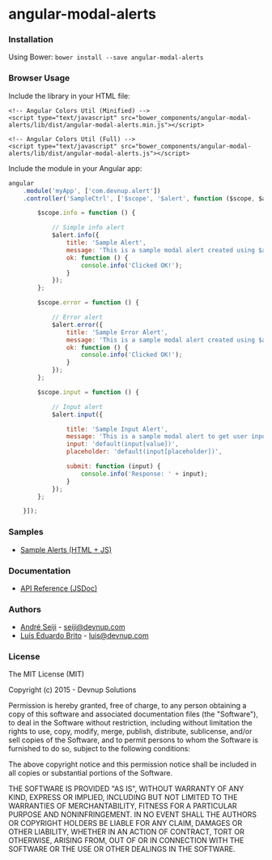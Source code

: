 angular-modal-alerts
===================

### Installation

Using Bower: ```bower install --save angular-modal-alerts```

### Browser Usage

Include the library in your HTML file:
```markup
<!-- Angular Colors Util (Minified) -->
<script type="text/javascript" src="bower_components/angular-modal-alerts/lib/dist/angular-modal-alerts.min.js"></script>

<!-- Angular Colors Util (Full) -->
<script type="text/javascript" src="bower_components/angular-modal-alerts/lib/dist/angular-modal-alerts.js"></script>
```

Include the module in your Angular app:
```javascript
angular
    .module('myApp', ['com.devnup.alert'])
    .controller('SampleCtrl', ['$scope', '$alert', function ($scope, $alert) {

        $scope.info = function () {

            // Simple info alert
            $alert.info({
                title: 'Sample Alert',
                message: 'This is a sample modal alert created using $alert service',
                ok: function () {
                    console.info('Clicked OK!');
                }
            });
        };

        $scope.error = function () {

            // Error alert
            $alert.error({
                title: 'Sample Error Alert',
                message: 'This is a sample modal alert created using $alert service',
                ok: function () {
                    console.info('Clicked OK!');
                }
            });
        };

        $scope.input = function () {

            // Input alert
            $alert.input({

                title: 'Sample Input Alert',
                message: 'This is a sample modal alert to get user input',
                input: 'default(input[value])',
                placeholder: 'default(input[placeholder])',

                submit: function (input) {
                    console.info('Response: ' + input);
                }
            });
        };

    }]);

```

### Samples

- [Sample Alerts (HTML + JS)](http://angular-modal-alerts.snippets.devnup.com)

### Documentation

- [API Reference (JSDoc)](http://angular-modal-alerts.snippets.devnup.com/docs)

### Authors
- [André Seiji](https://github.com/seijitamanaha) - [seiji@devnup.com](mailto:seiji@devnup.com)
- [Luís Eduardo Brito](https://github.com/luiseduardobrito) - [luis@devnup.com](mailto:luis@devnup.com)

### License

The MIT License (MIT)

Copyright (c) 2015 - Devnup Solutions

Permission is hereby granted, free of charge, to any person obtaining a copy
of this software and associated documentation files (the "Software"), to deal
in the Software without restriction, including without limitation the rights
to use, copy, modify, merge, publish, distribute, sublicense, and/or sell
copies of the Software, and to permit persons to whom the Software is
furnished to do so, subject to the following conditions:

The above copyright notice and this permission notice shall be included in
all copies or substantial portions of the Software.

THE SOFTWARE IS PROVIDED "AS IS", WITHOUT WARRANTY OF ANY KIND, EXPRESS OR
IMPLIED, INCLUDING BUT NOT LIMITED TO THE WARRANTIES OF MERCHANTABILITY,
FITNESS FOR A PARTICULAR PURPOSE AND NONINFRINGEMENT. IN NO EVENT SHALL THE
AUTHORS OR COPYRIGHT HOLDERS BE LIABLE FOR ANY CLAIM, DAMAGES OR OTHER
LIABILITY, WHETHER IN AN ACTION OF CONTRACT, TORT OR OTHERWISE, ARISING FROM,
OUT OF OR IN CONNECTION WITH THE SOFTWARE OR THE USE OR OTHER DEALINGS IN
THE SOFTWARE.
